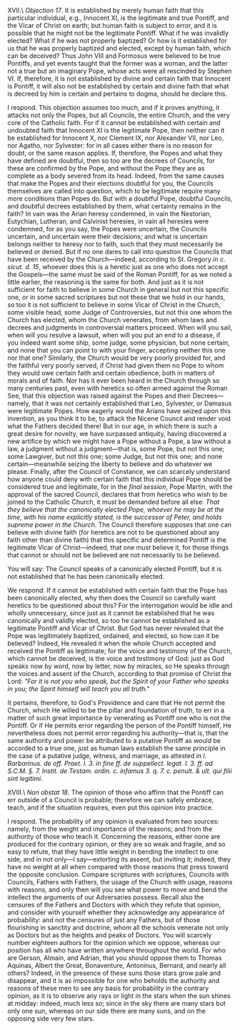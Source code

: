 XVII.\ *Objection 17*. It is established by merely human faith that this particular individual, e.g., Innocent XI, is the legitimate and true Pontiff, and the Vicar of Christ on earth; but human faith is subject to error, and it is possible that he might not be the legitimate Pontiff. What if he was invalidly elected? What if he was not properly baptized? Or how is it established for us that he was properly baptized and elected, except by human faith, which can be deceived? Thus John VIII and Formosus were believed to be true Pontiffs, and yet events taught that the former was a woman, and the latter not a true but an imaginary Pope, whose acts were all rescinded by Stephen VI. If, therefore, it is not established by divine and certain faith that Innocent is Pontiff, it will also not be established by certain and divine faith that what is decreed by him is certain and pertains to dogma, should he declare this.

I respond. This objection assumes too much, and if it proves anything, it attacks not only the Popes, but all Councils, the entire Church, and the very core of the Catholic faith. For if it cannot be established with certain and undoubted faith that Innocent XI is the legitimate Pope, then neither can it be established for Innocent X, nor Clement IX, nor Alexander VII, nor Leo, nor Agatho, nor Sylvester: for in all cases either there is no reason for doubt, or the same reason applies. If, therefore, the Popes and what they have defined are doubtful, then so too are the decrees of Councils, for these are confirmed by the Pope, and without the Pope they are as complete as a body severed from its head. Indeed, from the same causes that make the Popes and their elections doubtful for you, the Councils themselves are called into question, which to be legitimate require many more conditions than Popes do. But with a doubtful Pope, doubtful Councils, and doubtful decrees established by them, what certainty remains in the faith? In vain was the Arian heresy condemned, in vain the Nestorian, Eutychian, Lutheran, and Calvinist heresies, in vain all heresies were condemned, for as you say, the Popes were uncertain, the Councils uncertain, and uncertain were their decisions; and what is uncertain belongs neither to heresy nor to faith, such that they must necessarily be believed or denied. But if no one dares to call into question the Councils that have been received by the Church—indeed, according to St. Gregory *in c. sicut. d. 15*, whoever does this is a heretic just as one who does not accept the Gospels—the same must be said of the Roman Pontiff, for as we noted a little earlier, the reasoning is the same for both. And just as it is not sufficient for faith to believe in some Church in general but not this specific one, or in some sacred scriptures but not these that we hold in our hands, so too it is not sufficient to believe in some Vicar of Christ in the Church, some visible head, some Judge of Controversies, but not this one whom the Church has elected, whom the Church venerates, from whom laws and decrees and judgments in controversial matters proceed. When will you sail, when will you resolve a lawsuit, when will you put an end to a disease, if you indeed want some ship, some judge, some physician, but none certain, and none that you can point to with your finger, accepting neither this one nor that one? Similarly, the Church would be very poorly provided for, and the faithful very poorly served, if Christ had given them no Pope to whom they would owe certain faith and certain obedience, both in matters of morals and of faith. Nor has it ever been heard in the Church through so many centuries past, even with heretics so often armed against the Roman See, that this objection was raised against the Popes and their Decrees—namely, that it was not certainly established that Leo, Sylvester, or Damasus were legitimate Popes. How eagerly would the Arians have seized upon this invention, as you think it to be, to attack the Nicene Council and render void what the Fathers decided there! But in our age, in which there is such a great desire for novelty, we have surpassed antiquity, having discovered a new artifice by which we might have a Pope without a Pope, a law without a law, a judgment without a judgment—that is, some Pope, but not this one; some Lawgiver, but not this one; some Judge, but not this one; and none certain—meanwhile seizing the liberty to believe and do whatever we please. Finally, after the Council of Constance, we can scarcely understand how anyone could deny with certain faith that this individual Pope should be considered true and legitimate, for in the *final session*, Pope Martin, with the approval of the sacred Council, declares that from heretics who wish to be joined to the Catholic Church, it must be demanded before all else: *That they believe that the canonically elected Pope, whoever he may be at the time, with his name explicitly stated, is the successor of Peter, and holds supreme power in the Church*. The Council therefore supposes that one can believe with divine faith (for heretics are not to be questioned about any faith other than divine faith) that this specific and determined Pontiff is the legitimate Vicar of Christ—indeed, that one must believe it, for those things that cannot or should not be believed are not necessarily to be believed.

You will say: The Council speaks of a canonically elected Pontiff, but it is not established that he has been canonically elected.

We respond: If it cannot be established with certain faith that the Pope has been canonically elected, why then does the Council so carefully want heretics to be questioned about this? For the interrogation would be idle and wholly unnecessary, since just as it cannot be established that he was canonically and validly elected, so too he cannot be established as a legitimate Pontiff and Vicar of Christ. But God has never revealed that the Pope was legitimately baptized, ordained, and elected, so how can it be believed? Indeed, He revealed it when the whole Church accepted and received the Pontiff as legitimate; for the voice and testimony of the Church, which cannot be deceived, is the voice and testimony of God: just as God speaks now by word, now by letter, now by miracles, so He speaks through the voices and assent of the Church, according to that promise of Christ the Lord: *"For it is not you who speak, but the Spirit of your Father who speaks in you; the Spirit himself will teach you all truth."*

It pertains, therefore, to God's Providence and care that He not permit the Church, which He willed to be the pillar and foundation of truth, to err in a matter of such great importance by venerating as Pontiff one who is not the Pontiff. Or if He permits error regarding the person of the Pontiff himself, He nevertheless does not permit error regarding his authority—that is, that the same authority and power be attributed to a putative Pontiff as would be accorded to a true one, just as human laws establish the same principle in the case of a putative judge, witness, and marriage, as attested in *l. Barbarinus. de off. Praet. l. 3. in fine ff. de suppellect. legat. l. 3. ff. ad S.C.M. §. 7. Instit. de Testam. ordin. c. infamus 3. q. 7. c. penult. & ult. qui filii sint legitimi*.

XVIII.\ *Non obstat 18*. The opinion of those who affirm that the Pontiff can err outside of a Council is probable; therefore we can safely embrace, teach, and if the situation requires, even put this opinion into practice.

I respond. The probability of any opinion is evaluated from two sources: namely, from the weight and importance of the reasons; and from the authority of those who teach it. Concerning the reasons, either none are produced for the contrary opinion, or they are so weak and fragile, and so easy to refute, that they have little weight in bending the intellect to one side, and in not only—I say—extorting its assent, but inviting it; indeed, they have no weight at all when compared with those reasons that press toward the opposite conclusion. Compare scriptures with scriptures, Councils with Councils, Fathers with Fathers, the usage of the Church with usage, reasons with reasons, and only then will you see what power to move and bend the intellect the arguments of our Adversaries possess. Recall also the censures of the Fathers and Doctors with which they refute that opinion, and consider with yourself whether they acknowledge any appearance of probability: and not the censures of just any Fathers, but of those flourishing in sanctity and doctrine, whom all the schools venerate not only as Doctors but as the heights and peaks of Doctors. You will scarcely number eighteen authors for the opinion which we oppose, whereas our position has all who have written anywhere throughout the world. For who are Gerson, Almain, and Adrian, that you should oppose them to Thomas Aquinas, Albert the Great, Bonaventure, Antoninus, Bernard, and nearly all others? Indeed, in the presence of these suns those stars grow pale and disappear, and it is as impossible for one who beholds the authority and reasons of these men to see any basis for probability in the contrary opinion, as it is to observe any rays or light in the stars when the sun shines at midday: indeed, much less so; since in the sky there are many stars but only one sun, whereas on our side there are many suns, and on the opposing side very few stars.